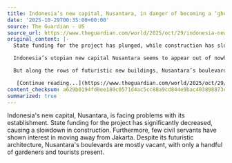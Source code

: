```yaml
---
title: Indonesia’s new capital, Nusantara, in danger of becoming a ‘ghost city’
date: '2025-10-29T00:35:00+00:00'
source: The Guardian - US
source_url: https://www.theguardian.com/world/2025/oct/29/indonesia-new-capital-city-nusantara
original_content: |-
  State funding for the project has plunged, while construction has slowed and few civil servants have been eager to move away from Jakarta

  Indonesia’s utopian new capital Nusantara seems to appear out of nowhere. Deep in the forest, a multilane highway abruptly opens up through the trees, leading to a palace topped by a winged eagle that glows under the equatorial sun.

  But along the rows of futuristic new buildings, Nusantara’s boulevards are largely empty save for a few gardeners and curious tourists.

   [Continue reading...](https://www.theguardian.com/world/2025/oct/29/indonesia-new-capital-city-nusantara)
content_checksum: a629b0194fd8ee180c0571d4ac5cc88a9cd844e9bac403898873eec791b8b313
summarized: true
---
```


Indonesia's new capital, Nusantara, is facing problems with its establishment. State funding for the project has significantly decreased, causing a slowdown in construction. Furthermore, few civil servants have shown interest in moving away from Jakarta. Despite its futuristic architecture, Nusantara's boulevards are mostly vacant, with only a handful of gardeners and tourists present.